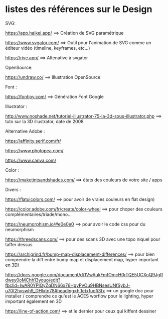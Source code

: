 # listes des références sur le Design

SVG:

https://app.haikei.app/ ==> Création de SVG paramétrique

https://www.svgator.com/ ==> Outil pour l'animation de SVG comme un éditeur vidéo (timeline, keyframes, etc...)

https://rive.app/ ==> Altenative à svgator

OpenSource:

https://undraw.co/ ==> Illustration OpenSource

Font :

https://fontjoy.com/ ==> Génération Font Google

Illustrator :

http://www.noshade.net/tutoriel-illustrator-75-la-3d-sous-illustrator.php ==> tuto sur la 3D illustrator, date de  2008

Alternative Adobe : 

https://affinity.serif.com/fr/

https://www.photopea.com/

https://www.canva.com/

Color :

https://maketintsandshades.com/ ==>  états des couleurs de votre site / apps 

Divers :

https://flatuicolors.com/ ==> pour avoir de vraies couleurs en flat design)

https://color.adobe.com/fr/create/color-wheel ==> pour choper des couleurs complémentaires/triade/mono...

https://neumorphism.io/#e0e0e0 ==> pour avoir le code css pour du neumorphism

https://threedscans.com/ ==> pour des scans 3D avec une topo niquel pour taffer dessus

https://archigrind.fr/bump-map-displacement-differences/ ==> pour bien comprendre la diff entre bump map et displacement map, hyper important en 3D)

https://docs.google.com/document/d/1VwAukFmfOmcH0rTQE5UCXoQ9JgRdwey0oMChh13youo/edit?fbclid=IwAR0YPIQyZqDN66x76HgvPvOu9HBNsesUNfSybJ-u70t2hvswh9_DHlxtn78#heading=h.1etxfuofi3fx  ==> un google doc pour installer / comprendre ce qu'est le ACES worflow pour le lighting, hyper important également en 3D 

https://line-of-action.com/ ==> et le dernier pour ceux qui kiffent dessiner

